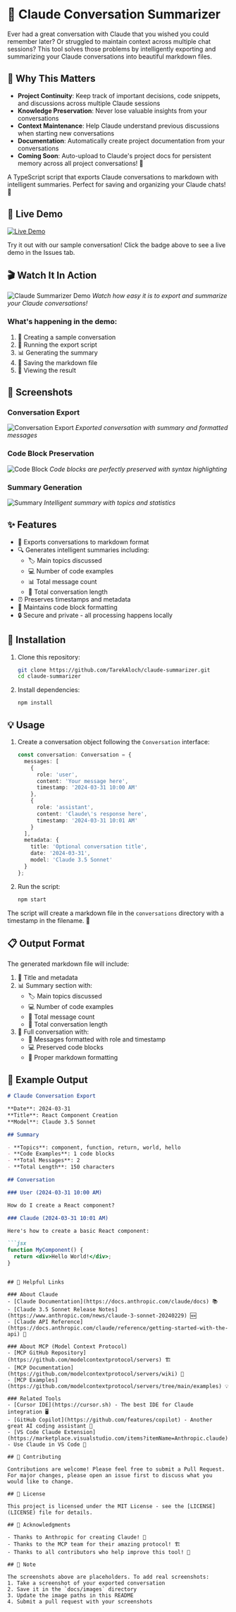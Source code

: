 # 🤖 Claude Conversation Summarizer

Ever had a great conversation with Claude that you wished you could remember later? Or struggled to maintain context across multiple chat sessions? This tool solves those problems by intelligently exporting and summarizing your Claude conversations into beautiful markdown files.

## 🎯 Why This Matters

- **Project Continuity**: Keep track of important decisions, code snippets, and discussions across multiple Claude sessions
- **Knowledge Preservation**: Never lose valuable insights from your conversations
- **Context Maintenance**: Help Claude understand previous discussions when starting new conversations
- **Documentation**: Automatically create project documentation from your conversations
- **Coming Soon**: Auto-upload to Claude's project docs for persistent memory across all project conversations! 🚀

A TypeScript script that exports Claude conversations to markdown with intelligent summaries. Perfect for saving and organizing your Claude chats! 🎯

## 🎥 Live Demo

[![Live Demo](https://img.shields.io/badge/🚀-Live%20Demo-blue?style=for-the-badge)](https://github.com/TarekAloch/claude-summarizer/issues/1)

Try it out with our sample conversation! Click the badge above to see a live demo in the Issues tab.

## 🎬 Watch It In Action

![Claude Summarizer Demo](docs/gifs/claude-summarizer-demo.gif)
*Watch how easy it is to export and summarize your Claude conversations!*

### What's happening in the demo:
1. 📝 Creating a sample conversation
2. 🚀 Running the export script
3. 📊 Generating the summary
4. 💾 Saving the markdown file
5. 📱 Viewing the result

## 📸 Screenshots

### Conversation Export
![Conversation Export](docs/images/conversation-export.png)
*Exported conversation with summary and formatted messages*

### Code Block Preservation
![Code Block](docs/images/code-block.png)
*Code blocks are perfectly preserved with syntax highlighting*

### Summary Generation
![Summary](docs/images/summary.png)
*Intelligent summary with topics and statistics*

## ✨ Features

- 📝 Exports conversations to markdown format
- 🔍 Generates intelligent summaries including:
  - 🏷️ Main topics discussed
  - 💻 Number of code examples
  - 📊 Total message count
  - 📏 Total conversation length
- ⏰ Preserves timestamps and metadata
- 🎨 Maintains code block formatting
- 🔒 Secure and private - all processing happens locally

## 🚀 Installation

1. Clone this repository:
   ```bash
   git clone https://github.com/TarekAloch/claude-summarizer.git
   cd claude-summarizer
   ```

2. Install dependencies:
   ```bash
   npm install
   ```

## 💡 Usage

1. Create a conversation object following the `Conversation` interface:
   ```typescript
   const conversation: Conversation = {
     messages: [
       {
         role: 'user',
         content: 'Your message here',
         timestamp: '2024-03-31 10:00 AM'
       },
       {
         role: 'assistant',
         content: 'Claude\'s response here',
         timestamp: '2024-03-31 10:01 AM'
       }
     ],
     metadata: {
       title: 'Optional conversation title',
       date: '2024-03-31',
       model: 'Claude 3.5 Sonnet'
     }
   };
   ```

2. Run the script:
   ```bash
   npm start
   ```

The script will create a markdown file in the `conversations` directory with a timestamp in the filename. 📁

## 📋 Output Format

The generated markdown file will include:

1. 📌 Title and metadata
2. 📊 Summary section with:
   - 🏷️ Main topics discussed
   - 💻 Number of code examples
   - 📝 Total message count
   - 📏 Total conversation length
3. 💬 Full conversation with:
   - 👤 Messages formatted with role and timestamp
   - 💻 Preserved code blocks
   - 🎨 Proper markdown formatting

## 🌟 Example Output

```markdown
# Claude Conversation Export

**Date**: 2024-03-31
**Title**: React Component Creation
**Model**: Claude 3.5 Sonnet

## Summary

- **Topics**: component, function, return, world, hello
- **Code Examples**: 1 code blocks
- **Total Messages**: 2
- **Total Length**: 150 characters

## Conversation

### User (2024-03-31 10:00 AM)

How do I create a React component?

### Claude (2024-03-31 10:01 AM)

Here's how to create a basic React component:

```jsx
function MyComponent() {
  return <div>Hello World!</div>;
}
```
```

## 🔗 Helpful Links

### About Claude
- [Claude Documentation](https://docs.anthropic.com/claude/docs) 📚
- [Claude 3.5 Sonnet Release Notes](https://www.anthropic.com/news/claude-3-sonnet-20240229) 🆕
- [Claude API Reference](https://docs.anthropic.com/claude/reference/getting-started-with-the-api) 🔌

### About MCP (Model Context Protocol)
- [MCP GitHub Repository](https://github.com/modelcontextprotocol/servers) 🏗️
- [MCP Documentation](https://github.com/modelcontextprotocol/servers/wiki) 📖
- [MCP Examples](https://github.com/modelcontextprotocol/servers/tree/main/examples) 💡

### Related Tools
- [Cursor IDE](https://cursor.sh) - The best IDE for Claude integration 🖥️
- [GitHub Copilot](https://github.com/features/copilot) - Another great AI coding assistant 🤖
- [VS Code Claude Extension](https://marketplace.visualstudio.com/items?itemName=Anthropic.claude) - Use Claude in VS Code 🔌

## 🤝 Contributing

Contributions are welcome! Please feel free to submit a Pull Request. For major changes, please open an issue first to discuss what you would like to change.

## 📄 License

This project is licensed under the MIT License - see the [LICENSE](LICENSE) file for details.

## 🙏 Acknowledgments

- Thanks to Anthropic for creating Claude! 🤖
- Thanks to the MCP team for their amazing protocol! 🏗️
- Thanks to all contributors who help improve this tool! 👥 

## 📝 Note

The screenshots above are placeholders. To add real screenshots:
1. Take a screenshot of your exported conversation
2. Save it in the `docs/images` directory
3. Update the image paths in this README
4. Submit a pull request with your screenshots 